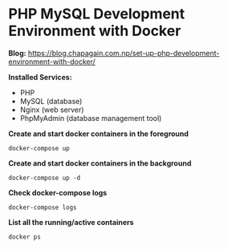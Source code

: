 # PHP MySQL Development Environment with Docker

**Blog:** https://blog.chapagain.com.np/set-up-php-development-environment-with-docker/

**Installed Services:**
- PHP
- MySQL (database)
- Nginx (web server)
- PhpMyAdmin (database management tool)

**Create and start docker containers in the foreground**
```
docker-compose up
```

**Create and start docker containers in the background**

```
docker-compose up -d
```

**Check docker-compose logs**

```
docker-compose logs
```

**List all the running/active containers**

```
docker ps
```

